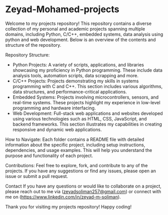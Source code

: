 # Zeyad-Mohamed-projects
Welcome to my projects repository! This repository contains a diverse collection of my personal and academic projects spanning multiple domains, including Python, C/C++, embedded systems, data analysis using python and web development. Below is an overview of the contents and structure of the repository.

Repository Structure:
- Python Projects:
        A variety of scripts, applications, and libraries showcasing my proficiency in Python programming. These include data analysis tools, automation scripts, data scrapping and more.
- C/C++ Projects:
        Projects demonstrating my skills in systems programming with C and C++. This section includes various algorithms, data structures,           and performance-critical applications.
- Embedded Systems:
        Projects involving microcontrollers, sensors, and real-time systems. These projects highlight my experience in low-level programming         and hardware interfacing.
- Web Development:
        Full-stack web applications and websites developed using various technologies such as HTML, CSS, JavaScript, and backend frameworks.         This section illustrates my capabilities in creating responsive and dynamic web applications.
  
How to Navigate:
Each folder contains a README file with detailed information about the specific project, including setup instructions, dependencies, and usage examples. This will help you understand the purpose and functionality of each project.

Contributions:
Feel free to explore, fork, and contribute to any of the projects. If you have any suggestions or find any issues, please open an issue or submit a pull request.

Contact
If you have any questions or would like to collaborate on a project, please reach out to me via (zeyadsoliman257@gmail.com) or connect with me on (https://www.linkedin.com/in/zeyad-m-soliman).

Thank you for visiting my projects repository! Happy coding!
